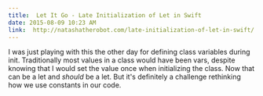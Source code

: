 ```yaml
---
title:  Let It Go - Late Initialization of Let in Swift
date: 2015-08-09 10:23 AM
link:  http://natashatherobot.com/late-initialization-of-let-in-swift/
---
```


I was just playing with this the other day for defining class variables during init. Traditionally most values in a class would have been vars, despite knowing that I would set the value once when initializing the class. Now that can be a let and *should* be a let. But it's definitely a challenge rethinking how we use constants in our code.